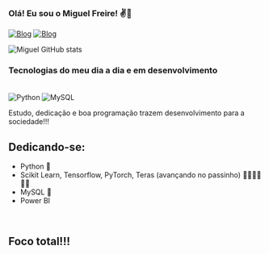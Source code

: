 ### Olá! Eu sou o Miguel Freire! ✌️👋
[![Blog](https://img.shields.io/badge/LinkedIn-0077B5?style=for-the-badge&logo=linkedin&logoColor=white)](https://www.linkedin.com/in/mfre1re)
[![Blog](https://img.shields.io/badge/Facebook-1877F2?style=for-the-badge&logo=facebook&logoColor=white)](https://www.facebook.com/miguel.freire.5)


![Miguel GitHub stats](https://github-readme-stats.vercel.app/api?username=mfre1re&show_icons=true&theme=tokyonight)

### Tecnologias do meu dia a dia e em desenvolvimento 

<div style="display: inline_block"><br/> 
    <img align="center" alt="Python" src="https://img.shields.io/badge/Python-3776AB?style=for-the-badge&logo=python&logoColor=white">
    <img align="center" alt="MySQL" src="https://img.shields.io/badge/MySQL-00000F?style=for-the-badge&logo=mysql&logoColor=white">
</div>

Estudo, dedicação e boa programação trazem desenvolvimento para a sociedade!!!

## Dedicando-se:
- Python 💞
- Scikit Learn, Tensorflow, PyTorch, Teras (avançando no passinho) 🏃‍♂️🏃‍♂️🏃‍♂️
- MySQL 🔮 
- Power BI

<br/>

## Foco total!!!
